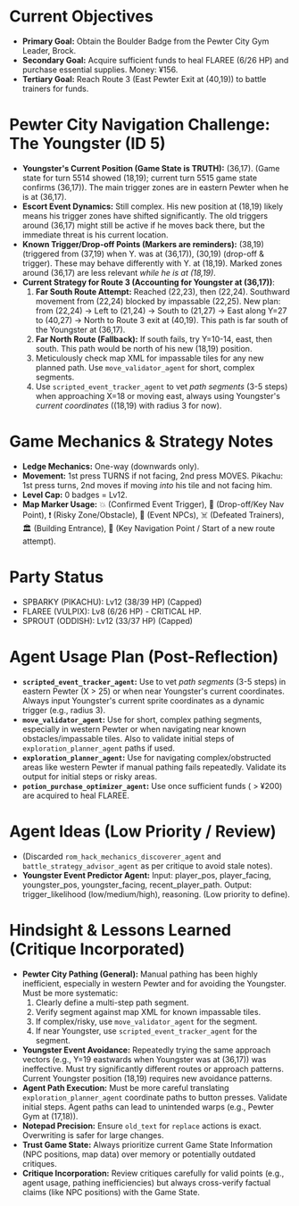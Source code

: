 # Current Objectives
*   **Primary Goal:** Obtain the Boulder Badge from the Pewter City Gym Leader, Brock.
*   **Secondary Goal:** Acquire sufficient funds to heal FLAREE (6/26 HP) and purchase essential supplies. Money: ¥156.
*   **Tertiary Goal:** Reach Route 3 (East Pewter Exit at (40,19)) to battle trainers for funds.

# Pewter City Navigation Challenge: The Youngster (ID 5)
*   **Youngster's Current Position (Game State is TRUTH):** (36,17). (Game state for turn 5514 showed (18,19); current turn 5515 game state confirms (36,17)). The main trigger zones are in eastern Pewter when he is at (36,17).
*   **Escort Event Dynamics:** Still complex. His new position at (18,19) likely means his trigger zones have shifted significantly. The old triggers around (36,17) might still be active if he moves back there, but the immediate threat is his current location.
*   **Known Trigger/Drop-off Points (Markers are reminders):** (38,19) (triggered from (37,19) when Y. was at (36,17)), (30,19) (drop-off & trigger). These may behave differently with Y. at (18,19). Marked zones around (36,17) are less relevant *while he is at (18,19)*.
*   **Current Strategy for Route 3 (Accounting for Youngster at (36,17))**:
    1.  **Far South Route Attempt:** Reached (22,23), then (22,24). Southward movement from (22,24) blocked by impassable (22,25). New plan: from (22,24) -> Left to (21,24) -> South to (21,27) -> East along Y=27 to (40,27) -> North to Route 3 exit at (40,19). This path is far south of the Youngster at (36,17).
    2.  **Far North Route (Fallback):** If south fails, try Y=10-14, east, then south. This path would be north of his new (18,19) position.
    3.  Meticulously check map XML for impassable tiles for any new planned path. Use `move_validator_agent` for short, complex segments.
    4.  Use `scripted_event_tracker_agent` to vet *path segments* (3-5 steps) when approaching X=18 or moving east, always using Youngster's *current coordinates* ((18,19) with radius 3 for now).

# Game Mechanics & Strategy Notes
*   **Ledge Mechanics:** One-way (downwards only).
*   **Movement:** 1st press TURNS if not facing, 2nd press MOVES. Pikachu: 1st press turns, 2nd moves if moving *into* his tile and not facing him.
*   **Level Cap:** 0 badges = Lv12.
*   **Map Marker Usage:** 💥 (Confirmed Event Trigger), 🎯 (Drop-off/Key Nav Point), ❗ (Risky Zone/Obstacle), 💁 (Event NPCs), ☠️ (Defeated Trainers), 🏛️ (Building Entrance), 📍 (Key Navigation Point / Start of a new route attempt).

# Party Status
*   SPBARKY (PIKACHU): Lv12 (38/39 HP) (Capped)
*   FLAREE (VULPIX): Lv8 (6/26 HP) - CRITICAL HP.
*   SPROUT (ODDISH): Lv12 (33/37 HP) (Capped)

# Agent Usage Plan (Post-Reflection)
*   **`scripted_event_tracker_agent`:** Use to vet *path segments* (3-5 steps) in eastern Pewter (X > 25) or when near Youngster's current coordinates. Always input Youngster's current sprite coordinates as a dynamic trigger (e.g., radius 3).
*   **`move_validator_agent`:** Use for short, complex pathing segments, especially in western Pewter or when navigating near known obstacles/impassable tiles. Also to validate initial steps of `exploration_planner_agent` paths if used.
*   **`exploration_planner_agent`:** Use for navigating complex/obstructed areas like western Pewter if manual pathing fails repeatedly. Validate its output for initial steps or risky areas.
*   **`potion_purchase_optimizer_agent`:** Use once sufficient funds ( > ¥200) are acquired to heal FLAREE.

# Agent Ideas (Low Priority / Review)
*   (Discarded `rom_hack_mechanics_discoverer_agent` and `battle_strategy_advisor_agent` as per critique to avoid stale notes).
*   **Youngster Event Predictor Agent:** Input: player_pos, player_facing, youngster_pos, youngster_facing, recent_player_path. Output: trigger_likelihood (low/medium/high), reasoning. (Low priority to define).

# Hindsight & Lessons Learned (Critique Incorporated)
*   **Pewter City Pathing (General):** Manual pathing has been highly inefficient, especially in western Pewter and for avoiding the Youngster. Must be more systematic:
    1.  Clearly define a multi-step path segment.
    2.  Verify segment against map XML for known impassable tiles.
    3.  If complex/risky, use `move_validator_agent` for the segment.
    4.  If near Youngster, use `scripted_event_tracker_agent` for the segment.
*   **Youngster Event Avoidance:** Repeatedly trying the same approach vectors (e.g., Y=19 eastwards when Youngster was at (36,17)) was ineffective. Must try significantly different routes or approach patterns. Current Youngster position (18,19) requires new avoidance patterns.
*   **Agent Path Execution:** Must be more careful translating `exploration_planner_agent` coordinate paths to button presses. Validate initial steps. Agent paths can lead to unintended warps (e.g., Pewter Gym at (17,18)).
*   **Notepad Precision:** Ensure `old_text` for `replace` actions is exact. Overwriting is safer for large changes.
*   **Trust Game State:** Always prioritize current Game State Information (NPC positions, map data) over memory or potentially outdated critiques.
*   **Critique Incorporation:** Review critiques carefully for valid points (e.g., agent usage, pathing inefficiencies) but always cross-verify factual claims (like NPC positions) with the Game State.